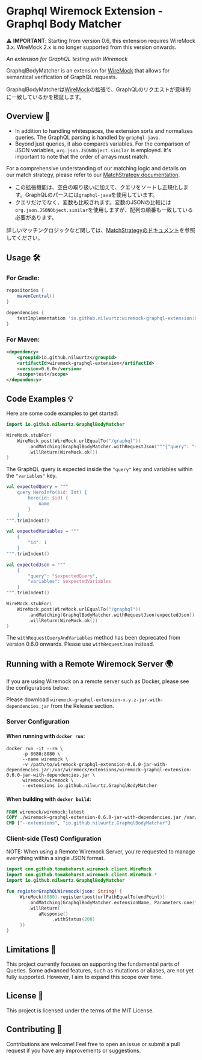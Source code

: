 # Graphql Wiremock Extension - Graphql Body Matcher

⚠️ **IMPORTANT**: Starting from version 0.6, this extension requires WireMock 3.x. WireMock 2.x is no longer supported from this version onwards.

*An extension for GraphQL testing with Wiremock*

GraphqlBodyMatcher is an extension for [WireMock](https://wiremock.org/) that allows for semantical verification of GraphQL requests.

GraphqlBodyMatcherは[WireMock](https://wiremock.org/)の拡張で、GraphQLのリクエストが意味的に一致しているかを検証します。

## Overview 📖

- In addition to handling whitespaces, the extension sorts and normalizes queries. The GraphQL parsing is handled by `graphql-java`.
- Beyond just queries, it also compares variables. For the comparison of JSON variables, `org.json.JSONObject.similar` is employed. It's important to note that the order of arrays must match.

For a comprehensive understanding of our matching logic and details on our match strategy, please refer to our [MatchStrategy documentation](./docs/MatchStrategy.md).

- この拡張機能は、空白の取り扱いに加えて、クエリをソートし正規化します。GraphQLのパースには`graphql-java`を使用しています。
- クエリだけでなく、変数も比較されます。変数のJSONの比較には`org.json.JSONObject.similar`を使用しますが、配列の順番も一致している必要があります。

詳しいマッチングロジックなど関しては、[MatchStrategyのドキュメント](./docs/MatchStrategy.md)を参照してください。


## Usage 🛠️
### For Gradle:

```groovy
repositories {
    mavenCentral()
}

dependencies {
    testImplementation 'io.github.nilwurtz:wiremock-graphql-extension:0.6.0'
}
```

### For Maven:

```xml
<dependency>
    <groupId>io.github.nilwurtz</groupId>
    <artifactId>wiremock-graphql-extension</artifactId>
    <version>0.6.0</version>
    <scope>test</scope>
</dependency>
```


## Code Examples 💡
Here are some code examples to get started:
```kotlin
import io.github.nilwurtz.GraphqlBodyMatcher

WireMock.stubFor(
    WireMock.post(WireMock.urlEqualTo("/graphql"))
        .andMatching(GraphqlBodyMatcher.withRequestJson("""{"query": "{ hero { name }}"}"""))
        .willReturn(WireMock.ok())
)
```

The GraphQL query is expected inside the `"query"` key and variables within the `"variables"` key.

```kotlin
val expectedQuery = """
    query HeroInfo($id: Int) {
        hero(id: $id) {
            name
        }
    }
""".trimIndent()

val expectedVariables = """
    {
        "id": 1
    }
""".trimIndent()

val expectedJson = """
    {
        "query": "$expectedQuery",
        "variables": $expectedVariables
    }
""".trimIndent()

WireMock.stubFor(
    WireMock.post(WireMock.urlEqualTo("/graphql"))
        .andMatching(GraphqlBodyMatcher.withRequestJson(expectedJson))
        .willReturn(WireMock.ok())
)
```

The `withRequestQueryAndVariables` method has been deprecated from version 0.6.0 onwards. Please use `withRequestJson` instead. 

## Running with a Remote Wiremock Server 🌍

If you are using Wiremock on a remote server such as Docker, please see the configurations below:

Please download `wiremock-graphql-extension-x.y.z-jar-with-dependencies.jar` from the Release section.

### Server Configuration
#### When running with `docker run`:
```
docker run -it --rm \
      -p 8080:8080 \
      --name wiremock \
      -v /path/to/wiremock-graphql-extension-0.6.0-jar-with-dependencies.jar:/var/wiremock/extensions/wiremock-graphql-extension-0.6.0-jar-with-dependencies.jar \
      wiremock/wiremock \
      --extensions io.github.nilwurtz.GraphqlBodyMatcher
```

#### When building with `docker build`:
```dockerfile
FROM wiremock/wiremock:latest
COPY ./wiremock-graphql-extension-0.6.0-jar-with-dependencies.jar /var/wiremock/extensions/wiremock-graphql-extension-0.6.0-jar-with-dependencies.jar
CMD ["--extensions", "io.github.nilwurtz.GraphqlBodyMatcher"]
```

### Client-side (Test) Configuration

NOTE: When using a Remote Wiremock Server, you're requested to manage everything within a single JSON format.

```kotlin
import com.github.tomakehurst.wiremock.client.WireMock
import com.github.tomakehurst.wiremock.client.WireMock.*
import io.github.nilwurtz.GraphqlBodyMatcher

fun registerGraphQLWiremock(json: String) {
     WireMock(8080).register(post(urlPathEqualTo(endPoint))
        .andMatching(GraphqlBodyMatcher.extensionName, Parameters.one("expectedJson", json))
        .willReturn(
            aResponse()
                 .withStatus(200)
     ))
}
```

## Limitations 🚧
This project currently focuses on supporting the fundamental parts of Queries. Some advanced features, such as mutations or aliases, are not yet fully supported. However, I aim to expand this scope over time.

## License 📜
This project is licensed under the terms of the MIT License.

## Contributing 🤝
Contributions are welcome! Feel free to open an issue or submit a pull request if you have any improvements or suggestions.